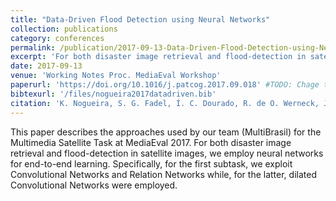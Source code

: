 ```yaml
---
title: "Data-Driven Flood Detection using Neural Networks"
collection: publications
category: conferences
permalink: /publication/2017-09-13-Data-Driven-Flood-Detection-using-Neural-Networks
excerpt: 'For both disaster image retrieval and flood-detection in satellite images, we employ neural networks for end-to-end learning.'
date: 2017-09-13
venue: 'Working Notes Proc. MediaEval Workshop'
paperurl: 'https://doi.org/10.1016/j.patcog.2017.09.018' #TODO: Chage to local file
bibtexurl: '/files/nogueira2017datadriven.bib'
citation: 'K. Nogueira, S. G. Fadel, Í. C. Dourado, R. de O. Werneck, J. A.V. Muñoz, O. A.B. Penatti, R. T. Calumby, L. T. Li, J. A. dos Santos, and R. da S. Torres. Data-Driven Flood Detection using Neural Networks. In Working Notes Proc. MediaEval Workshop, 2017.'
---
```


This paper describes the approaches used by our team (MultiBrasil) for the Multimedia Satellite Task at MediaEval 2017. For both disaster image retrieval and flood-detection in satellite images, we employ neural networks for end-to-end learning. Specifically, for the first subtask, we exploit Convolutional Networks and Relation Networks while, for the latter, dilated Convolutional Networks were employed.